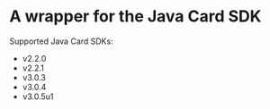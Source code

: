 # A wrapper for the Java Card SDK

Supported Java Card SDKs:
* v2.2.0
* v2.2.1
* v3.0.3
* v3.0.4
* v3.0.5u1